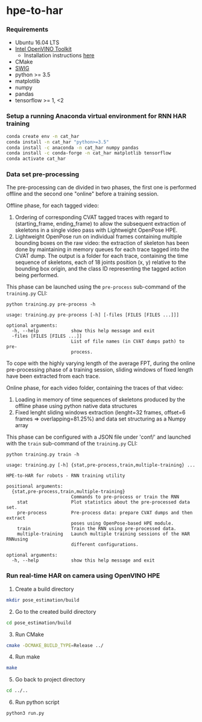 # hpe-to-har

### Requirements

- Ubuntu 16.04 LTS
- [Intel OpenVINO Toolkit](https://software.intel.com/en-us/openvino-toolkit)
  - Installation instructions [here](https://docs.openvinotoolkit.org/latest/_docs_install_guides_installing_openvino_linux.html#configure-model-optimizer)
- CMake
- [SWIG](http://www.swig.org)
- python >= 3.5
- matplotlib
- numpy
- pandas
- tensorflow >= 1, <2

### Setup a running Anaconda virtual environment for RNN HAR training

```sh
conda create env -n cat_har
conda install -n cat_har "python>=3.5" 
conda install -c anaconda -n cat_har numpy pandas
conda install -c conda-forge -n cat_har matplotlib tensorflow
conda activate cat_har
```

### Data set pre-processing

The pre-processing can de divided in two phases, the first one is performed offline and the second one "online" before a training session.

Offline phase, for each tagged video:
1. Ordering of corresponding CVAT tagged traces with regard to (starting_frame, ending_frame) to allow the subsequent
   extraction of skeletons in a single video pass with Lightweight OpenPose HPE.
2. Lightweight OpenPose run on individual frames containing multiple bounding boxes on the raw video: the extraction of skeleton has been done by maintaining in memory queues for each trace tagged into the CVAT dump. The output is a folder for each trace, containing the time sequence of skeletons, each of 18 joints position (x, y) relative to the bounding box origin, and the class ID representing the tagged action being performed.

This phase can be launched using the `pre-process` sub-command of the `training.py` CLI:

```
python training.py pre-process -h

usage: training.py pre-process [-h] [-files [FILES [FILES ...]]]

optional arguments:
  -h, --help            show this help message and exit
  -files [FILES [FILES ...]]
                        List of file names (in CVAT dumps path) to pre-
                        process.
```

To cope with the highly varying length of the average FPT, during the online pre-processing phase of a training session, sliding windows of fixed length have been extracted from each trace.

Online phase, for each video folder, containing the traces of that video:
1. Loading in memory of time sequences of skeletons produced by the offline phase using python native data structures
2. Fixed lenght sliding windows extraction (lenght=32 frames, offset=6 frames => overlapping=81.25%)  and data set structuring as a Numpy array

This phase can be configured with a JSON file under 'conf/' and launched with the `train` sub-command of the `training.py` CLI:

```
python training.py train -h

usage: training.py [-h] {stat,pre-process,train,multiple-training} ...

HPE-to-HAR for robots - RNN training utility

positional arguments:
  {stat,pre-process,train,multiple-training}
                        Commands to pre-process or train the RNN
    stat                Plot statistics about the pre-processed data set.
    pre-process         Pre-process data: prepare CVAT dumps and then extract
                        poses using OpenPose-based HPE module.
    train               Train the RNN using pre-processed data.
    multiple-training   Launch multiple training sessions of the HAR RNNusing
                        different configurations.

optional arguments:
  -h, --help            show this help message and exit
```

### Run real-time HAR on camera using OpenVINO HPE

1. Create a build directory
```sh
mkdir pose_estimation/build
```

2. Go to the created build directory
```sh
cd pose_estimation/build
```
3. Run CMake
```sh
cmake -DCMAKE_BUILD_TYPE=Release ../
```
4. Run make
```sh
make
```

5. Go back to project directory
```sh
cd ../..
```

6. Run python script
```sh
python3 run.py
```
